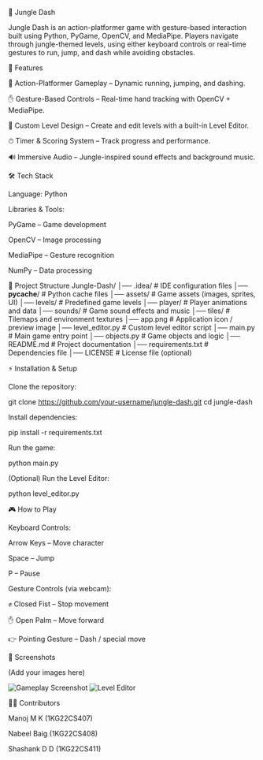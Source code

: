 🌴 Jungle Dash

Jungle Dash is an action-platformer game with gesture-based interaction built using Python, PyGame, OpenCV, and MediaPipe. Players navigate through jungle-themed levels, using either keyboard controls or real-time gestures to run, jump, and dash while avoiding obstacles.

🚀 Features

🏃 Action-Platformer Gameplay – Dynamic running, jumping, and dashing.

✋ Gesture-Based Controls – Real-time hand tracking with OpenCV + MediaPipe.

🎨 Custom Level Design – Create and edit levels with a built-in Level Editor.

⏱ Timer & Scoring System – Track progress and performance.

🔊 Immersive Audio – Jungle-inspired sound effects and background music.

🛠️ Tech Stack

Language: Python

Libraries & Tools:

PyGame
 – Game development

OpenCV
 – Image processing

MediaPipe
 – Gesture recognition

NumPy
 – Data processing

📂 Project Structure
Jungle-Dash/
│── .idea/             # IDE configuration files
│── __pycache__/       # Python cache files
│── assets/            # Game assets (images, sprites, UI)
│── levels/            # Predefined game levels
│── player/            # Player animations and data
│── sounds/            # Game sound effects and music
│── tiles/             # Tilemaps and environment textures
│── app.png            # Application icon / preview image
│── level_editor.py    # Custom level editor script
│── main.py            # Main game entry point
│── objects.py         # Game objects and logic
│── README.md          # Project documentation
│── requirements.txt   # Dependencies file
│── LICENSE            # License file (optional)

⚡ Installation & Setup

Clone the repository:

git clone https://github.com/your-username/jungle-dash.git
cd jungle-dash


Install dependencies:

pip install -r requirements.txt


Run the game:

python main.py


(Optional) Run the Level Editor:

python level_editor.py

🎮 How to Play

Keyboard Controls:

Arrow Keys – Move character

Space – Jump

P – Pause

Gesture Controls (via webcam):

✊ Closed Fist – Stop movement

✋ Open Palm – Move forward

👉 Pointing Gesture – Dash / special move

📸 Screenshots

(Add your images here)

![Gameplay Screenshot](assets/screenshots/gameplay.png)
![Level Editor](assets/screenshots/editor.png)

👨‍💻 Contributors

Manoj M K (1KG22CS407)

Nabeel Baig (1KG22CS408)

Shashank D D (1KG22CS411)